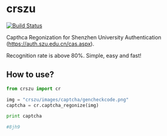 # crszu

[![Build Status](https://secure.travis-ci.org/marknv/crszu.png)](http://travis-ci.org/marknv/crszu)

Capthca Regonization for Shenzhen University Authentication (https://auth.szu.edu.cn/cas.aspx).

Recognition rate is above 80%. Simple, easy and fast!

## How to use?

```python
from crszu import cr

img = "crszu/images/captcha/gencheckcode.png"
captcha = cr.captcha_regonize(img)

print captcha

#8jh9
```
